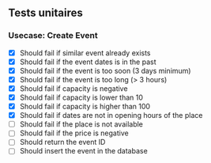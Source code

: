 ## Tests unitaires

### Usecase: Create Event
- [x] Should fail if similar event already exists
- [x] Should fail if the event dates is in the past
- [x] Should fail if the event is too soon (3 days minimum)
- [x] Should fail if the event is too long (> 3 hours)
- [x] Should fail if capacity is negative
- [x] Should fail if capacity is lower than 10
- [x] Should fail if capacity is higher than 100
- [x] Should fail if dates are not in opening hours of the place
- [ ] Should fail if the place is not available
- [ ] Should fail if the price is negative
- [ ] Should return the event ID
- [ ] Should insert the event in the database